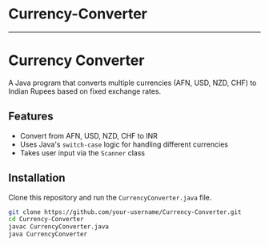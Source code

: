 # Currency-Converter
_________________________________________________________________________________
# Currency Converter

A Java program that converts multiple currencies (AFN, USD, NZD, CHF) to Indian Rupees based on fixed exchange rates.

## Features
- Convert from AFN, USD, NZD, CHF to INR
- Uses Java's `switch-case` logic for handling different currencies
- Takes user input via the `Scanner` class

## Installation
Clone this repository and run the `CurrencyConverter.java` file.

```bash
git clone https://github.com/your-username/Currency-Converter.git
cd Currency-Converter
javac CurrencyConverter.java
java CurrencyConverter
